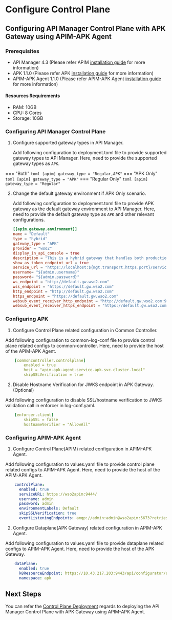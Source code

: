 # Configure Control Plane

## Configuring API Manager Control Plane with APK Gateway using APIM-APK Agent

### Prerequisites
- API Manager 4.3 (Please refer APIM [installation guide](https://apim.docs.wso2.com/en/latest/install-and-setup/install/installation-prerequisites/) for more information)
- APK 1.1.0 (Please refer APK [installation guide](https://apk.docs.wso2.com/en/latest/install-and-setup/installation-prerequisites/) for more information)
- APIM-APK Agent 1.1.0 (Please refer APIM-APK Agent [installation guide](https://apk.docs.wso2.com/en/latest/install-and-setup/install/installation-prerequisites/) for more information)

#### Resources Requirements
- RAM: 10GB
- CPU: 8 Cores
- Storage: 10GB

### Configuring API Manager Control Plane

1.  Configure supported gateway types in API Manager.

    Add following configuration to deployment.toml file to provide supported gateway types to API Manager. Here, need to provide the supported gateway types as `APK`.

=== "Both"
    ``` toml
        [apim]
        gateway_type = "Regular,APK"
    ```
=== "APK Only"
    ``` toml
        [apim]
        gateway_type = "APK"
    ```
=== "Regular Only"
    ``` toml
        [apim]
        gateway_type = "Regular"
    ```

2. Change the default gateway environment if APK Only scenario.

    Add following configuration to deployment.toml file to provide APK gateway as the default gateway environment to API Manager. Here, need to provide the default gateway type as `APK` and other relevant configurations.

    ``` toml
    [[apim.gateway.environment]]
    name = "Default"
    type = "hybrid"
    gateway_type = "APK"
    provider = "wso2"
    display_in_api_console = true
    description = "This is a hybrid gateway that handles both production and sandbox token traffic."
    show_as_token_endpoint_url = true
    service_url = "https://localhost:${mgt.transport.https.port}/services/"
    username= "${admin.username}"
    password= "${admin.password}"
    ws_endpoint = "http://default.gw.wso2.com"
    wss_endpoint = "https://default.gw.wso2.com"
    http_endpoint = "http://default.gw.wso2.com"
    https_endpoint = "https://default.gw.wso2.com"
    websub_event_receiver_http_endpoint = "http://default.gw.wso2.com:9021"
    websub_event_receiver_https_endpoint = "https://default.gw.wso2.com:8021"
    ```

### Configuring APK

1. Configure Control Plane related configuration in Common Controller.

Add following configuration to common-log-conf file to provide control plane related configs to common-controller. Here, need to provide the host of the APIM-APK Agent.

``` yaml
    [commoncontroller.controlplane]
        enabled = true
        host = "apim-apk-agent-service.apk.svc.cluster.local"
        skipSSLVerification = true
```

2. Disable Hostname Verification for JWKS endpoint in APK Gateway.(Optional)

Add following configuration to disable SSL/hostname verification to JWKS validation call in enforcer in log-conf.yaml.
    
``` yaml
    [enforcer.client]
        skipSSL = false
        hostnameVerifier = "AllowAll"
```

### Configuring APIM-APK Agent

1. Configure Control Plane(APIM) related configuration in APIM-APK Agent.

Add following configuration to values.yaml file to provide control plane related configs to APIM-APK Agent. Here, need to provide the host of the APIM-APK Agent.

``` yaml
    controlPlane:
      enabled: true
      serviceURL: https://wso2apim:9444/
      username: admin
      password: admin
      environmentLabels: Default
      skipSSLVerification: true
      eventListeningEndpoints: amqp://admin:admin@wso2apim:5673?retries='10'&connectdelay='30'
```

2. Configure Dataplane(APK Gateway) related configuration in APIM-APK Agent.

Add following configuration to values.yaml file to provide dataplane related configs to APIM-APK Agent. Here, need to provide the host of the APK Gateway.

``` yaml
    dataPlane:
      enabled: true
      k8ResourceEndpoint: https://10.43.217.203:9443/api/configurator/apis/generate-k8s-resources
      namespace: apk
```

## Next Steps

You can refer the [Control Plane Deployment](../control-plane/control-plane-deployment.md) regards to deploying the API Manager Control Plane with APK Gateway using APIM-APK Agent.